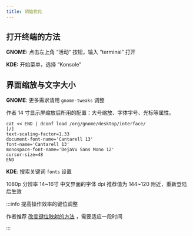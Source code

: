 ```yaml
---
title: 初始优化
---
```


## 打开终端的方法

**GNOME:** 点击左上角 “活动” 按钮，输入 “terminal” 打开

**KDE:** 开始菜单，选择 “Konsole”

## 界面缩放与文字大小

**GNOME**: 更多需求请用 `gnome-tweaks` 调整

作者 14 寸显示屏缩放后所用的配置：大号缩放、字体字号、光标等属性。

```shell
cat << END | dconf load /org/gnome/desktop/interface/
[/]
text-scaling-factor=1.33
document-font-name='Cantarell 13'
font-name='Cantarell 13'
monospace-font-name='DejaVu Sans Mono 12'
cursor-size=48
END
```

**KDE**: 搜索关键词 `fonts` 设置

1080p 分辨率 14\~16寸 中文界面的字体 dpi 推荐值为 144\~120 附近，重新登陆后生效

<!--
## 中文支持

包括：

- LibreOffice
- man 手册 ( `LANG=C man` 看回原版 )

```shell
sudo dnf in -y libreoffice-langpack-zh-Hans
```
-->

:::info 提高操作效率的键位调整

作者推荐 <a target="_blank" href="/docs/dev/keymap">改变键位映射的方法</a> ，需要适应一段时间

:::

<!--
可选的优化：

- 推荐 <a target="_blank" href="/docs/dev/zsh">使用 Zsh 作为默认 Shell</a>
- 推荐 <a target="_blank" href="/docs/software/browser/edge-for-linux">使用微软 Edge 浏览器</a>

 -->
